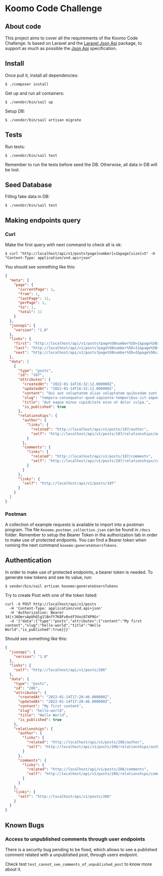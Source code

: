 # Koomo Code Challenge

## About code

This project aims to cover all the requirements of the Koomo Code Challenge.
Is based on Laravel and the [Laravel Json Api](https://laraveljsonapi.io/) package, 
to support as much as possible the [Json Api](https://jsonapi.org/) specification. 

## Install

Once pull it, install all dependencies:
```shell
$ ./composer install
```

Get up and run all containers:
```shell
$ ./vendor/bin/sail up
```

Setup DB:
```shell
$ ./vendor/bin/sail artisan migrate
```

## Tests
Run tests:
```shell
$ ./vendor/bin/sail test
```
Remember to run the tests before seed the DB. Otherwise, all data in DB will be lost.

## Seed Database

Filling fake data in DB:
```shell
$ ./vendor/bin/sail test
```

## Making endpoints query

### Curl
Make the first query with next command to check all is ok:
```shell
$ curl "http://localhost/api/v1/posts?page[number]=1&page[size]=5" -H "Content-Type: application/vnd.api+json"
```
You should see something like this:
```json
{
  "meta": {
    "page": {
      "currentPage": 1,
      "from": 1,
      "lastPage": 11,
      "perPage": 1,
      "to": 1,
      "total": 11
    }
  },
  "jsonapi": {
    "version": "1.0"
  },
  "links": {
    "first": "http://localhost/api/v1/posts?page%5Bnumber%5D=1&page%5Bsize%5D=1",
    "last": "http://localhost/api/v1/posts?page%5Bnumber%5D=11&page%5Bsize%5D=1",
    "next": "http://localhost/api/v1/posts?page%5Bnumber%5D=2&page%5Bsize%5D=1"
  },
  "data": [
    {
      "type": "posts",
      "id": "107",
      "attributes": {
        "createdAt": "2022-01-14T16:32:12.000000Z",
        "updatedAt": "2022-01-14T16:32:12.000000Z",
        "content": "Qui aut voluptatem alias voluptatem quibusdam sunt. Magni laudantium maiores eos voluptatum quas quae. Officiis debitis et architecto dolor odit praesentium.",
        "slug": "tempora-consequatur-quod-sapiente-temporibus-sit-impedit",
        "title": "Aut eaque minus cupiditate esse ut dolor culpa.",
        "is_published": true
      },
      "relationships": {
        "author": {
          "links": {
            "related": "http://localhost/api/v1/posts/107/author",
            "self": "http://localhost/api/v1/posts/107/relationships/author"
          }
        },
        "comments": {
          "links": {
            "related": "http://localhost/api/v1/posts/107/comments",
            "self": "http://localhost/api/v1/posts/107/relationships/comments"
          }
        }
      },
      "links": {
        "self": "http://localhost/api/v1/posts/107"
      }
    }
  ]
}
```
### Postman
A collection of example requests is available to import into a postman program.
The file `Kooomo.postman_collection.json` can be found in `/docs` folder.
Remember to setup the Bearer Token in the authorization tab in order to make use of
protected endpoints. You can find a Bearer token when running the next command `kooomo:generateUsersTokens`.

## Authentication 
In order to make use of protected endpoints, a bearer token is needed.
To generate new tokens and see its value, run:
```shell
$ vendor/bin/sail artisan kooomo:generateUsersTokens
```

Try to create Post with one of the token listed:
```shell
curl -X POST http://localhost/api/v1/posts 
  -H 'Content-Type: application/vnd.api+json' 
  -H 'Authorization: Bearer 34|rJAOmrsApUhQlg1lBnfY7K8Fv0vdf3Vei07XP9Gr' 
  -d '{"data":{"type":"posts","attributes":{"content":"My first content","slug":"hello-world","title":"Hello World","is_published":true}}}'
```

Should see something like this:
```json
{
  "jsonapi": {
    "version": "1.0"
  },
  "links": {
    "self": "http://localhost/api/v1/posts/206"
  },
  "data": {
    "type": "posts",
    "id": "206",
    "attributes": {
      "createdAt": "2022-01-14T17:20:46.000000Z",
      "updatedAt": "2022-01-14T17:20:46.000000Z",
      "content": "My first content",
      "slug": "hello-world",
      "title": "Hello World",
      "is_published": true
    },
    "relationships": {
      "author": {
        "links": {
          "related": "http://localhost/api/v1/posts/206/author",
          "self": "http://localhost/api/v1/posts/206/relationships/author"
        }
      },
      "comments": {
        "links": {
          "related": "http://localhost/api/v1/posts/206/comments",
          "self": "http://localhost/api/v1/posts/206/relationships/comments"
        }
      }
    },
    "links": {
      "self": "http://localhost/api/v1/posts/206"
    }
  }
}
```

## Known Bugs

### Access to unpublished comments through user endpoints

There is a security bug pending to be fixed, which allows to see a published comment related with a 
unpublished post, through users endpoint.

Check test `test_cannot_see_comments_of_unpublished_post` to know more about it. 
